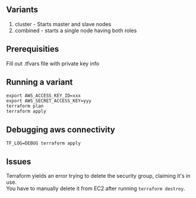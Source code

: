 ## Variants
1. cluster - Starts master and slave nodes
2. combined - starts a single node having both roles

## Prerequisities
Fill out .tfvars file with private key info

## Running a variant

    export AWS_ACCESS_KEY_ID=xxx
    export AWS_SECRET_ACCESS_KEY=yyy
    terraform plan
    terraform apply

## Debugging aws connectivity

    TF_LOG=DEBUG terraform apply

## Issues
Terraform yields an error trying to delete the security group, claiming it's in use.  
You have to manually delete it from EC2 after running `terraform destroy`.

